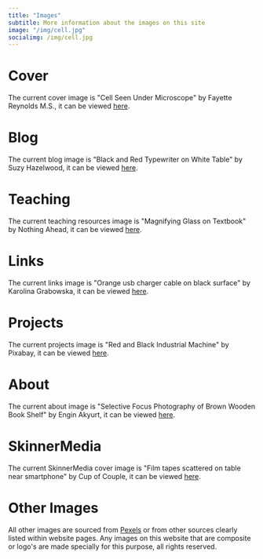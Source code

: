 ```yaml
---
title: "Images"
subtitle: More information about the images on this site
image: "/img/cell.jpg"
socialimg: /img/cell.jpg
---
```


# Cover

The current cover image is "Cell Seen Under Microscope" by Fayette Reynolds M.S., it can be viewed [here](https://www.pexels.com/photo/cell-seen-under-microscope-11198494/).

# Blog

The current blog image is "Black and Red Typewriter on White Table" by Suzy Hazelwood, it can be viewed [here](https://www.pexels.com/photo/black-and-red-typewriter-on-white-table-3695297/).

# Teaching

The current teaching resources image is "Magnifying Glass on Textbook" by Nothing Ahead, it can be viewed [here](https://www.pexels.com/photo/magnifying-glass-on-textbook-4494641/).

# Links

The current links image is "Orange usb charger cable on black surface" by Karolina Grabowska, it can be viewed [here](https://www.pexels.com/photo/orange-usb-charger-cable-on-black-surface-4219862/).

# Projects

The current projects image is "Red and Black Industrial Machine" by Pixabay, it can be viewed [here](https://www.pexels.com/photo/red-and-black-industrial-machine-209272/).

# About

The current about image is "Selective Focus Photography of Brown Wooden Book Shelf" by Engin Akyurt, it can be viewed [here](https://www.pexels.com/photo/selective-focus-photography-of-brown-wooden-book-shelf-2952871/).

# SkinnerMedia

The current SkinnerMedia cover image is "Film tapes scattered on table near smartphone" by Cup of Couple, it can be viewed [here](https://www.pexels.com/photo/film-tapes-scattered-on-table-near-smartphone-6177645/).

# Other Images

All other images are sourced from [Pexels](https://www.pexels.com/) or from other sources clearly listed within website pages. Any images on this website that are composite or logo's are made specially for this purpose, all rights reserved.

